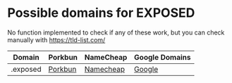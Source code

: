 # Possible domains for EXPOSED

No function implemented to check if any of these work, but you can check manually with https://tld-list.com/

| Domain | Porkbun | NameCheap | Google Domains |
|---|---|---|---|
| .exposed | [Porkbun](https://porkbun.com/checkout/search?prb=e814663da1&tlds=&idnLanguage=&search=search&q=.exposed) | [Namecheap](https://www.namecheap.com/domains/registration/results/?domain=.exposed) | [Google](https://domains.google.com/registrar/search?searchTerm=.exposed) |
